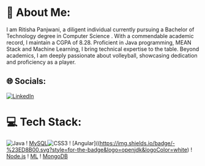 # 💫 About Me:
I am Ritisha Panjwani, a diligent individual currently pursuing a Bachelor of Technology degree in Computer Science . With a commendable academic record, I maintain a CGPA of 8.28. Proficient in Java programming, MEAN Stack and Machine Learning, I bring technical expertise to the table. Beyond academics, I am deeply passionate about volleyball, showcasing dedication and proficiency as a player.


## 🌐 Socials:
[![LinkedIn](https://img.shields.io/badge/LinkedIn-%230077B5.svg?logo=linkedin&logoColor=white)](https://linkedin.com/in/https://www.linkedin.com/in/ritisha-panjwani-932329211/) 

# 💻 Tech Stack:
![Java](https://img.shields.io/badge/java-%23ED8B00.svg?style=for-the-badge&logo=openjdk&logoColor=white) ! [MySQL](https://img.shields.io/badge/mysql-%2300000f.svg?style=for-the-badge&logo=mysql&logoColor=white)![CSS3](https://img.shields.io/badge/css3-%231572B6.svg?style=for-the-badge&logo=css3&logoColor=white) ! [Angular]((https://img.shields.io/badge/-%23ED8B00.svg?style=for-the-badge&logo=openjdk&logoColor=white) ! [Node.js]() ! [ML]() ! [MongoDB]()


<!-- Proudly created with GPRM ( https://gprm.itsvg.in ) -->
